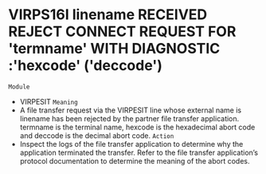# VIRPS16I linename RECEIVED REJECT CONNECT REQUEST FOR 'termname' WITH DIAGNOSTIC :'hexcode' ('deccode')
`Module`
- VIRPESIT
`Meaning`
- A file transfer request via the VIRPESIT line whose external name is linename has been rejected by the partner file transfer application. termname is the terminal name, hexcode is the hexadecimal abort code and deccode is the decimal abort code.
`Action`
- Inspect the logs of the file transfer application to determine why the application terminated the transfer. Refer to the file transfer application’s protocol documentation to determine the meaning of the abort codes.

